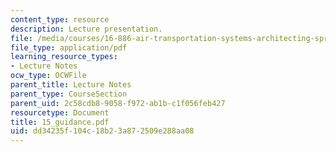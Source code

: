 ```yaml
---
content_type: resource
description: Lecture presentation.
file: /media/courses/16-886-air-transportation-systems-architecting-spring-2004/dd34235f104c18b23a872509e288aa08_15_guidance.pdf
file_type: application/pdf
learning_resource_types:
- Lecture Notes
ocw_type: OCWFile
parent_title: Lecture Notes
parent_type: CourseSection
parent_uid: 2c58cdb8-9058-f972-ab1b-c1f056feb427
resourcetype: Document
title: 15_guidance.pdf
uid: dd34235f-104c-18b2-3a87-2509e288aa08
---
```

